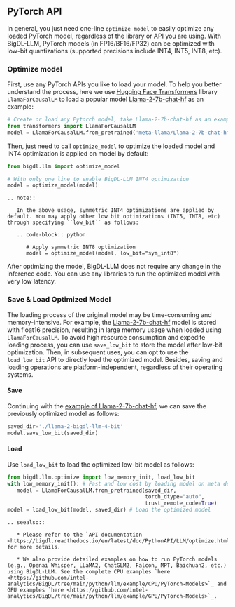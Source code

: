 ## PyTorch API

In general, you just need one-line `optimize_model` to easily optimize any loaded PyTorch model, regardless of the library or API you are using. With BigDL-LLM, PyTorch models (in FP16/BF16/FP32) can be optimized with low-bit quantizations (supported precisions include INT4, INT5, INT8, etc).

### Optimize model

First, use any PyTorch APIs you like to load your model. To help you better understand the process, here we use [Hugging Face Transformers](https://huggingface.co/docs/transformers/index) library `LlamaForCausalLM` to load a popular model [Llama-2-7b-chat-hf](https://huggingface.co/meta-llama/Llama-2-7b-chat-hf) as an example:

```python
# Create or load any Pytorch model, take Llama-2-7b-chat-hf as an example
from transformers import LlamaForCausalLM
model = LlamaForCausalLM.from_pretrained('meta-llama/Llama-2-7b-chat-hf', torch_dtype='auto', low_cpu_mem_usage=True)
```

Then, just need to call `optimize_model` to optimize the loaded model and INT4 optimization is applied on model by default: 
```python
from bigdl.llm import optimize_model

# With only one line to enable BigDL-LLM INT4 optimization
model = optimize_model(model)
```

```eval_rst
.. note::

   In the above usage, symmetric INT4 optimizations are applied by default. You may apply other low bit optimizations (INT5, INT8, etc) through specifying ``low_bit`` as follows:

   .. code-block:: python

      # Apply symmetric INT8 optimization
      model = optimize_model(model, low_bit="sym_int8")
```

After optimizing the model, BigDL-LLM does not require any change in the inference code. You can use any libraries to run the optimized model with very low latency.

### Save & Load Optimized Model

The loading process of the original model may be time-consuming and memory-intensive. For example, the [Llama-2-7b-chat-hf](https://huggingface.co/meta-llama/Llama-2-7b-chat-hf) model is stored with float16 precision, resulting in large memory usage when loaded using `LlamaForCausalLM`. To avoid high resource consumption and expedite loading process, you can use `save_low_bit` to store the model after low-bit optimization. Then, in subsequent uses, you can opt to use the `load_low_bit` API to directly load the optimized model. Besides, saving and loading operations are platform-independent, regardless of their operating systems.
#### Save

Continuing with the [example of Llama-2-7b-chat-hf](#optimize-model), we can save the previously optimized model as follows:
```python
saved_dir='./llama-2-bigdl-llm-4-bit'
model.save_low_bit(saved_dir)
```
#### Load

Use `load_low_bit` to load the optimized low-bit model as follows:
```python
from bigdl.llm.optimize import low_memory_init, load_low_bit
with low_memory_init(): # Fast and low cost by loading model on meta device
   model = LlamaForCausalLM.from_pretrained(saved_dir,
                                            torch_dtype="auto",
                                            trust_remote_code=True)
model = load_low_bit(model, saved_dir) # Load the optimized model
```


```eval_rst
.. seealso::

   * Please refer to the `API documentation <https://bigdl.readthedocs.io/en/latest/doc/PythonAPI/LLM/optimize.html>`_ for more details.

   * We also provide detailed examples on how to run PyTorch models (e.g., Openai Whisper, LLaMA2, ChatGLM2, Falcon, MPT, Baichuan2, etc.) using BigDL-LLM. See the complete CPU examples `here <https://github.com/intel-analytics/BigDL/tree/main/python/llm/example/CPU/PyTorch-Models>`_ and GPU examples `here <https://github.com/intel-analytics/BigDL/tree/main/python/llm/example/GPU/PyTorch-Models>`_.
```
